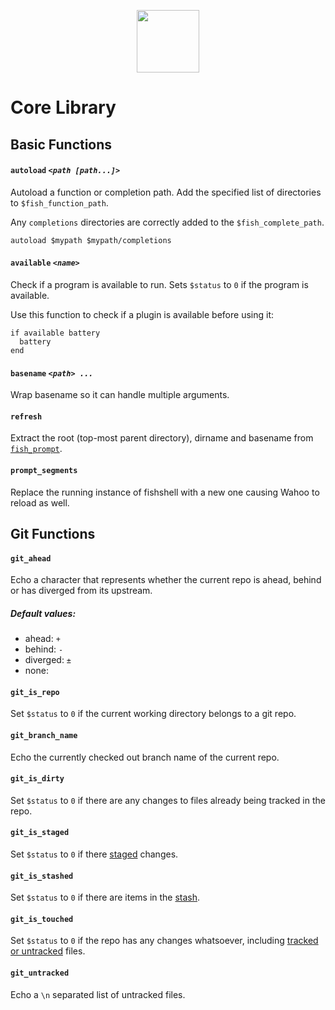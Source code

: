 <p align="center">
  <a href="https://github.com/fish-shell/wahoo/blob/master/README.md">
  <img width="100px" src="https://cloud.githubusercontent.com/assets/8317250/9700591/4f7bcd0c-5443-11e5-84cf-f5f01fa8faa6.png">
  </a>
</p>

# Core Library

## Basic Functions

#### `autoload` _`<path [path...]>`_
Autoload a function or completion path. Add the specified list of directories to `$fish_function_path`.

Any `completions` directories are correctly added to the `$fish_complete_path`.

```fish
autoload $mypath $mypath/completions
```

#### `available` _`<name>`_

Check if a program is available to run. Sets `$status` to `0` if the program is available.

Use this function to check if a plugin is available before using it:

```fish
if available battery
  battery
end
```

#### `basename` _`<path> ...`_

Wrap basename so it can handle multiple arguments.

#### `refresh`

Extract the root (top-most parent directory), dirname and basename from [`fish_prompt`](http://fishshell.com/docs/current/faq.html#faq-prompt).


#### `prompt_segments`

Replace the running instance of fishshell with a new one causing Wahoo to reload as well.


## Git Functions
#### `git_ahead`

Echo a character that represents whether the current repo is ahead, behind or has diverged from its upstream.

##### Default values:

+ ahead: `+`
+ behind: `-`
+ diverged: `±`
+ none: ` `

#### `git_is_repo`
Set `$status` to `0` if the current working directory belongs to a git repo.

#### `git_branch_name`
Echo the currently checked out branch name of the current repo.

#### `git_is_dirty`
Set `$status` to `0` if there are any changes to files already being tracked in the repo.

#### `git_is_staged`
Set `$status` to `0` if there [staged](http://programmers.stackexchange.com/questions/119782/what-does-stage-mean-in-git) changes.

#### `git_is_stashed`
Set `$status` to `0` if there are items in the [stash](https://git-scm.com/book/en/v1/Git-Tools-Stashing).

#### `git_is_touched`

Set `$status` to `0` if the repo has any changes whatsoever, including [tracked or untracked](http://stackoverflow.com/questions/9663507/what-is-tracked-files-and-untracked-files-in-the-context-of-git) files.

#### `git_untracked`
Echo a `\n` separated list of untracked files.
